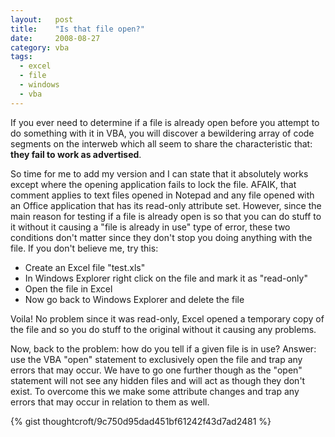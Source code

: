 ```yaml
---
layout:   post
title:    "Is that file open?"
date:     2008-08-27
category: vba
tags:
  - excel
  - file
  - windows
  - vba
---
```


If you ever need to determine if a file is already open before you
attempt to do something with it in VBA, you will discover a bewildering
array of code segments on the interweb which all seem to share the
characteristic that: **they fail to work as advertised**.

So time for me to add my version and I can state that it absolutely
works except where the opening application fails to lock the file.
AFAIK, that comment applies to text files opened in Notepad and any file
opened with an Office application that has its read-only attribute set.
However, since the main reason for testing if a file is already open is
so that you can do stuff to it without it causing a "file is already in
use" type of error, these two conditions don't matter since they don't
stop you doing anything with the file. If you don't believe me, try
this:

* Create an Excel file "test.xls"
* In Windows Explorer right click on the file and mark it as "read-only"
* Open the file in Excel
* Now go back to Windows Explorer and delete the file

Voila! No problem since it was read-only, Excel opened a temporary copy
of the file and so you do stuff to the original without it causing any
problems.

Now, back to the problem: how do you tell if a given file is in use?
Answer: use the VBA "open" statement to exclusively open the file and
trap any errors that may occur. We have to go one further though as the
"open" statement will not see any hidden files and will act as though
they don't exist. To overcome this we make some attribute changes and
trap any errors that may occur in relation to them as well.

{% gist thoughtcroft/9c750d95dad451bf61242f43d7ad2481 %}
